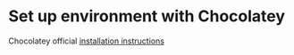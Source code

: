 # Set up environment with Chocolatey

Chocolatey official [installation instructions][choco.org/install]

<!-- link to link -->
[choco.org/install]: https://chocolatey.org/install
